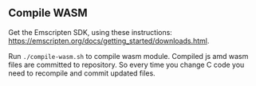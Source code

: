 ## Compile WASM

Get the Emscripten SDK, using these instructions: <https://emscripten.org/docs/getting_started/downloads.html>.

Run `./compile-wasm.sh` to compile wasm module. Compiled js amd wasm files are committed to repository. So every time you change C code you need to recompile and commit updated files.